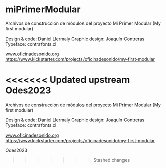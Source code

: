 # miPrimerModular
Archivos de construcción de módulos del proyecto Mi Primer Modular (My first modular)


Design & code: Daniel Llermaly
Graphic design: Joaquín Contreras
Typeface: contrafonts.cl

www.oficinadesonido.org
https://www.kickstarter.com/projects/oficinadesonido/my-first-modular

<<<<<<< Updated upstream
Odes2023
=======
Archivos de construcción de módulos del proyecto Mi Primer Modular (My first modular)

Design & code: Daniel Llermaly Graphic design: Joaquín Contreras Typeface: contrafonts.cl

www.oficinadesonido.org https://www.kickstarter.com/projects/oficinadesonido/my-first-modular

Odes2023
>>>>>>> Stashed changes
